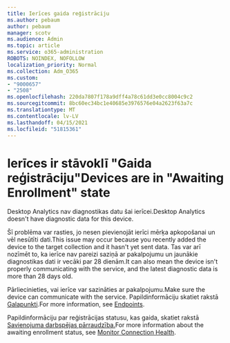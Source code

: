 ```yaml
---
title: Ierīces gaida reģistrāciju
ms.author: pebaum
author: pebaum
manager: scotv
ms.audience: Admin
ms.topic: article
ms.service: o365-administration
ROBOTS: NOINDEX, NOFOLLOW
localization_priority: Normal
ms.collection: Adm_O365
ms.custom:
- "9000657"
- "2508"
ms.openlocfilehash: 220da7807f178a9dff4a78c61dd3e0cc8004c9c2
ms.sourcegitcommit: 8bc60ec34bc1e40685e3976576e04a2623f63a7c
ms.translationtype: MT
ms.contentlocale: lv-LV
ms.lasthandoff: 04/15/2021
ms.locfileid: "51815361"
---
```

# <a name="devices-are-in-awaiting-enrollment-state"></a><span data-ttu-id="82d77-102">Ierīces ir stāvoklī "Gaida reģistrāciju"</span><span class="sxs-lookup"><span data-stu-id="82d77-102">Devices are in "Awaiting Enrollment" state</span></span>

<span data-ttu-id="82d77-103">Desktop Analytics nav diagnostikas datu šai ierīcei.</span><span class="sxs-lookup"><span data-stu-id="82d77-103">Desktop Analytics doesn't have diagnostic data for this device.</span></span> 

<span data-ttu-id="82d77-104">Šī problēma var rasties, jo nesen pievienojāt ierīci mērķa apkopošanai un vēl nesūtīti dati.</span><span class="sxs-lookup"><span data-stu-id="82d77-104">This issue may occur because you recently added the device to the target collection and it hasn't yet sent data.</span></span> <span data-ttu-id="82d77-105">Tas var arī nozīmēt to, ka ierīce nav pareizi saziņā ar pakalpojumu un jaunākie diagnostikas dati ir vecāki par 28 dienām.</span><span class="sxs-lookup"><span data-stu-id="82d77-105">It can also mean the device isn't properly communicating with the service, and the latest diagnostic data is more than 28 days old.</span></span>

<span data-ttu-id="82d77-106">Pārliecinieties, vai ierīce var sazināties ar pakalpojumu.</span><span class="sxs-lookup"><span data-stu-id="82d77-106">Make sure the device can communicate with the service.</span></span> <span data-ttu-id="82d77-107">Papildinformāciju skatiet rakstā [Galapunkti](https://docs.microsoft.com/configmgr/desktop-analytics/enable-data-sharing#endpoints).</span><span class="sxs-lookup"><span data-stu-id="82d77-107">For more information, see [Endpoints](https://docs.microsoft.com/configmgr/desktop-analytics/enable-data-sharing#endpoints).</span></span>

<span data-ttu-id="82d77-108">Papildinformāciju par reģistrācijas statusu, kas gaida, skatiet rakstā [Savienojuma darbspējas pārraudzība.](https://docs.microsoft.com/configmgr/desktop-analytics/monitor-connection-health#awaiting-enrollment)</span><span class="sxs-lookup"><span data-stu-id="82d77-108">For more information about the awaiting enrollment status, see [Monitor Connection Health](https://docs.microsoft.com/configmgr/desktop-analytics/monitor-connection-health#awaiting-enrollment).</span></span>